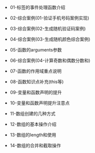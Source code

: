 * 01-标签的事件处理函数介绍
* 02-综合案例(01-验证手机号码案例实现)
* 03-综合案例(02-生成随机验证码案例)
* 04-综合案例(03-生成随机颜色综合案例)
* 05-函数的arguments参数
* 06-综合案例(04-计算奇数和偶数分数和)

* 07-函数的作用域重点说明
* 08-函数知识点补充(this等)
* 09-变量和函数声明的提升
* 10-变量和函数声明提升注意点
* 11-数组创建的几种方式
* 12-数组的基本操作介绍
* 13-数组的length和使用
* 14-数组的合并和截取操作
